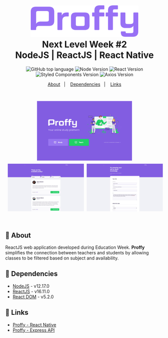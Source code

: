 <h1 align="center">
    <img alt="Proffy" src=".github/logo.svg" height="100px" />
    <br>Next Level Week #2<br/>
    NodeJS | ReactJS | React Native
</h1>

<p align="center">
  <img alt="GitHub top language" src="https://img.shields.io/github/languages/top/marina-ferreira/proffy-web?style=for-the-badge&color=yellow&logo=javascript">

  <img alt="Node Version" src="https://img.shields.io/badge/node-~12.17.0-87c001?style=for-the-badge&logo=node.js">

  <img alt="React Version" src="https://img.shields.io/badge/dynamic/json?color=01daff&url=https://raw.githubusercontent.com/marina-ferreira/proffy-web/master/package.json&query=$.dependencies.react&label=react&logo=react&style=for-the-badge">

  <br />

  <img alt="Styled Components Version" src="https://img.shields.io/badge/dynamic/json?color=de7aca&url=https://raw.githubusercontent.com/marina-ferreira/proffy-web/master/package.json&query=$.dependencies['styled-components']&label=styled-components&logo=styled-components&style=for-the-badge">

  <img alt="Axios Version" src="https://img.shields.io/badge/dynamic/json?color=blueviolet&url=https://raw.githubusercontent.com/marina-ferreira/proffy-mobile/master/package.json&query=$.dependencies.axios&label=axios&logo=axios&style=for-the-badge">

</p>

<p align="center">
  <a href="#bookmark-about">About</a>&nbsp;&nbsp;&nbsp;|&nbsp;&nbsp;&nbsp;
  <a href="#rocket-dependencies">Dependencies</a>&nbsp;&nbsp;&nbsp;|&nbsp;&nbsp;&nbsp;
  <a href="#link-links">Links</a>
</p>
<br />

<p align="center">
  <img alt="Proffy Landing Page" align="center" width="60%" src="./.github/landing.jpg" style="margin: 0 5px 10px" />
  <img alt="Proffy Study Page" width="48%" src="./.github/study.jpg" style="margin: 0 5px" />
  <img alt="Proffy Teach Page" width="48%" src="./.github/teach.jpg" />
</p>
<br />

## :bookmark: About

ReactJS web application developed during Education Week. **Proffy** simplifies the connection between
teachers and students by allowing classes to be filtered based on subject and
availability.

## :floppy_disk: Dependencies

-  [NodeJS](https://nodejs.org/en/) - v12.17.0
-  [ReactJS](https://reactjs.org/) - v16.11.0
-  [React DOM](https://reactjs.org/) - v5.2.0

## :link: Links

- [Proffy - React Native](https://github.com/marina-ferreira/proffy-mobile)
- [Proffy - Express API](https://github.com/marina-ferreira/proffy-api)
